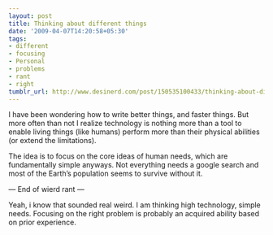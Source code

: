 ```yaml
---
layout: post
title: Thinking about different things
date: '2009-04-07T14:20:58+05:30'
tags:
- different
- focusing
- Personal
- problems
- rant
- right
tumblr_url: http://www.desinerd.com/post/150535100433/thinking-about-different-things
---
```

I have been wondering how to write better things, and faster things. But more often than not I realize technology is nothing more than a tool to enable living things (like humans) perform more than their physical abilities (or extend the limitations).

The idea is to focus on the core ideas of human needs, which are fundamentally simple anyways. Not everything needs a google search and most of the Earth’s population seems to survive without it.

— End of wierd rant —

Yeah, i know that sounded real weird. I am thinking high technology, simple needs. Focusing on the right problem is probably an acquired ability based on prior experience.
